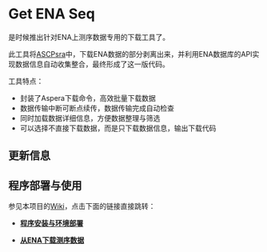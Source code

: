 # Get ENA Seq

是时候推出针对ENA上测序数据专用的下载工具了。

此工具将[ASCPsra](https://gitee.com/wangshun1121/ASCPsra)中，下载ENA数据的部分剥离出来，并利用ENA数据库的API实现数据信息自动收集整合，最终形成了这一版代码。

工具特点：

* 封装了Aspera下载命令，高效批量下载数据
* 数据传输中断可断点续传，数据传输完成自动检查
* 同时加载数据详细信息，方便数据整理与筛选
* 可以选择不直接下载数据，而是只下载数据信息，输出下载代码

## 更新信息

## 程序部署与使用

参见本项目的[Wiki](https://gitee.com/wangshun1121/get-ena-seq/wikis/)，点击下面的链接直接跳转：

* [**程序安装与环境部署**](https://gitee.com/wangshun1121/get-ena-seq/wikis/程序安装与环境部署?sort_id=3113455)

* [**从ENA下载测序数据**](https://gitee.com/wangshun1121/get-ena-seq/wikis/下载ENA测序数据?sort_id=3113459)